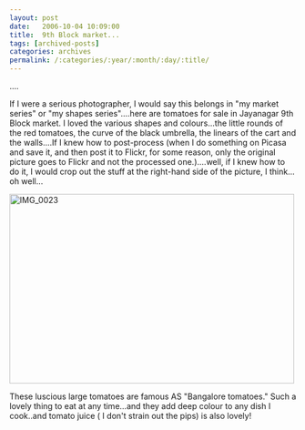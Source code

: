 ```yaml
---
layout: post
date:	2006-10-04 10:09:00
title:  9th Block market...
tags: [archived-posts]
categories: archives
permalink: /:categories/:year/:month/:day/:title/
---
```

....

If I were a serious photographer, I would say this belongs in "my market series" or "my shapes series"....here are tomatoes for sale in Jayanagar 9th Block market. I loved the various shapes and colours...the little rounds of the red tomatoes, the curve of the black umbrella, the linears of the cart and the walls....If I knew how to post-process (when I do something on Picasa and save it, and then post it to Flickr, for some reason, only the original picture goes to Flickr and not the processed one.)....well, if I knew how to do it, I would crop out the stuff at the right-hand side of the picture, I think... oh well...

<A title="Photo Sharing" href="http://www.flickr.com/photos/35949311@N00/254005316/"><IMG height=333 alt=IMG_0023 src="http://static.flickr.com/83/254005316_fe141b3316.jpg" width=500></A>

These luscious large tomatoes are famous AS "Bangalore tomatoes." Such a lovely thing to eat at any time...and they add deep colour to any dish I cook..and tomato juice ( I don't strain out the pips) is also lovely!
